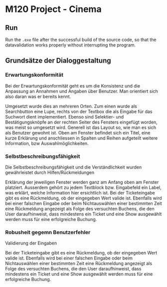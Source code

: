# M120 Project - Cinema

## Run
Run the `.exe` file after the successful build of the source code, so that the datavalidation works properly without interrupting the program.

## Grundsätze der Dialoggestaltung
### Erwartungskonformität

Bei der Erwartungskonformität geht es um die Konsistenz und die Anpassung an Annahmen und Angaben über Benutzer.
Man orientiert sich also daran was er bereits kennt.

Umgesetzt wurde dies an mehreren Orten.
Zum einen wurde als Searchbutton eine Lupe, rechts von der Textbox die als Eingabe für das Suchwort dient implementiert.
Ebenso sind Selektier- und Bestätigungsknöpfe an der rechten Seiter des Fensters eingefügt worden, was meist so umgesetzt wird.
Generell ist das Layout so, wie man es sich als Benutzer gewohnt ist.
Oben am Fenster befindet sich ein Titel, eine kurze Erklärung und anschliessen in Spalten und Reihen aufgeteilt weitere Information, bzw Auswahlmöglichkeiten.

### Selbstbeschreibungsfähigkeit
Die Selbstbeschreibungsfähigkeit und die Verständlichkeit wurden gewährleistet durch Hilfen/Rückmeldungen

Erklärung der jeweiligen Fenster werden ganz am Anfang oben am Fenster platziert.
Ausserdem gehört zu jedem Textblock bzw. Eingabefeld ein Label, was erklärt, welche Information hier ersichtlich ist.
Bei der Ticketeingabe gibt es eine Rückmeldung, ob der eingegeben Wert valide ist.
Ebenfalls wird bei einer falschen Eingabe oder beim Nichtauswählen einer bestimmten Zeit eine Rückmeldung angezeigt als Folge des versuchten Buchens, die den User daraufhinweist, dass mindestens ein Ticket und eine Show ausgewählt werden muss für eine erfolgreiche Buchung.

### Robusheit gegemn Benutzerfehler
Validierung der Eingaben

Bei der Ticketeingabe gibt es eine Rückmeldung, ob der eingegeben Wert valide ist.
Ebenfalls wird bei einer falschen Eingabe oder beim Nichtauswählen einer bestimmten Zeit eine Rückmeldung angezeigt als Folge des versuchten Buchens, die den User daraufhinweist, dass mindestens ein Ticket und eine Show ausgewählt werden muss für eine erfolgreiche Buchung.
